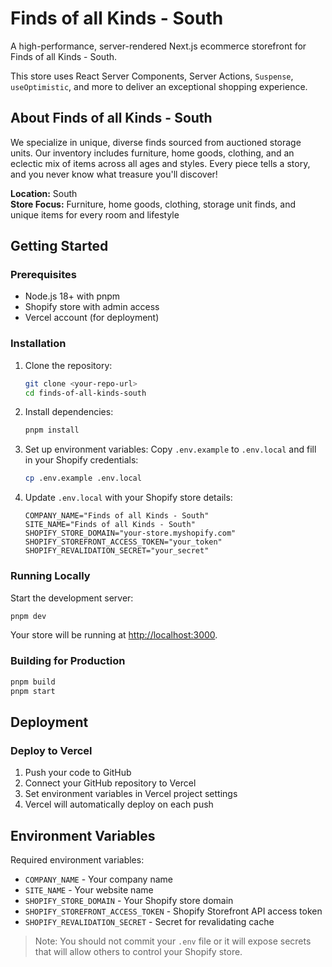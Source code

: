 # Finds of all Kinds - South

A high-performance, server-rendered Next.js ecommerce storefront for Finds of all Kinds - South.

This store uses React Server Components, Server Actions, `Suspense`, `useOptimistic`, and more to deliver an exceptional shopping experience.

## About Finds of all Kinds - South

We specialize in unique, diverse finds sourced from auctioned storage units. Our inventory includes furniture, home goods, clothing, and an eclectic mix of items across all ages and styles. Every piece tells a story, and you never know what treasure you'll discover!

**Location:** South  
**Store Focus:** Furniture, home goods, clothing, storage unit finds, and unique items for every room and lifestyle

## Getting Started

### Prerequisites

- Node.js 18+ with pnpm
- Shopify store with admin access
- Vercel account (for deployment)

### Installation

1. Clone the repository:
   ```bash
   git clone <your-repo-url>
   cd finds-of-all-kinds-south
   ```

2. Install dependencies:
   ```bash
   pnpm install
   ```

3. Set up environment variables:
   Copy `.env.example` to `.env.local` and fill in your Shopify credentials:
   ```bash
   cp .env.example .env.local
   ```

4. Update `.env.local` with your Shopify store details:
   ```
   COMPANY_NAME="Finds of all Kinds - South"
   SITE_NAME="Finds of all Kinds - South"
   SHOPIFY_STORE_DOMAIN="your-store.myshopify.com"
   SHOPIFY_STOREFRONT_ACCESS_TOKEN="your_token"
   SHOPIFY_REVALIDATION_SECRET="your_secret"
   ```

### Running Locally

Start the development server:
```bash
pnpm dev
```

Your store will be running at [http://localhost:3000](http://localhost:3000/).

### Building for Production

```bash
pnpm build
pnpm start
```

## Deployment

### Deploy to Vercel

1. Push your code to GitHub
2. Connect your GitHub repository to Vercel
3. Set environment variables in Vercel project settings
4. Vercel will automatically deploy on each push

## Environment Variables

Required environment variables:

- `COMPANY_NAME` - Your company name
- `SITE_NAME` - Your website name
- `SHOPIFY_STORE_DOMAIN` - Your Shopify store domain
- `SHOPIFY_STOREFRONT_ACCESS_TOKEN` - Shopify Storefront API access token
- `SHOPIFY_REVALIDATION_SECRET` - Secret for revalidating cache

> Note: You should not commit your `.env` file or it will expose secrets that will allow others to control your Shopify store.
